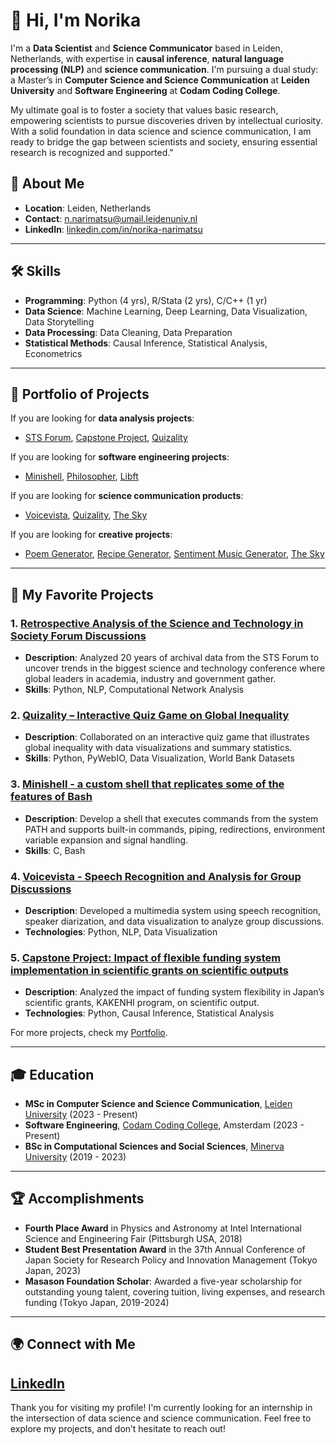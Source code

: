 # 👋 Hi, I'm Norika

I'm a **Data Scientist** and **Science Communicator** based in Leiden, Netherlands, with expertise in **causal inference**, **natural language processing (NLP)** and **science communication**. I'm pursuing a dual study: a Master’s in **Computer Science and Science Communication** at **Leiden University** and **Software Engineering** at **Codam Coding College**. 

My ultimate goal is to foster a society that values basic research, empowering scientists to pursue discoveries driven by intellectual curiosity. With a solid foundation in data science and science communication, I am ready to bridge the gap between scientists and society, ensuring essential research is recognized and supported."


## 🌟 About Me
- **Location**: Leiden, Netherlands
- **Contact**: [n.narimatsu@umail.leidenuniv.nl](mailto:n.narimatsu@umail.leidenuniv.nl)
- **LinkedIn**: [linkedin.com/in/norika-narimatsu](https://www.linkedin.com/in/norika-narimatsu-7b5319295/)

---

## 🛠 Skills
- **Programming**: Python (4 yrs), R/Stata (2 yrs), C/C++ (1 yr)
- **Data Science**: Machine Learning, Deep Learning, Data Visualization, Data Storytelling
- **Data Processing**: Data Cleaning, Data Preparation
- **Statistical Methods**: Causal Inference, Statistical Analysis, Econometrics

---

## 🚀 Portfolio of Projects
If you are looking for **data analysis projects**:
- [STS Forum](https://github.com/NorikaNarimatsu/NLP-for-the-Science-and-Technology-in-Society-Forum), [Capstone Project](https://github.com/NorikaNarimatsu/capstone_kakenhi), [Quizality](https://github.com/berdikhanova/DS4SG-Global-Inequality)

If you are looking for **software engineering projects**:
- [Minishell](https://github.com/NorikaNarimatsu/minishell), [Philosopher](https://github.com/NorikaNarimatsu/philosophers),  [Libft](https://github.com/NorikaNarimatsu/libft)

If you are looking for **science communication products**:
- [Voicevista](https://github.com/NorikaNarimatsu/VOICEVISTA), [Quizality](https://github.com/NorikaNarimatsu/Global-Inequality-test), [The Sky](https://www.notion.so/The-Sky-A-Picture-Book-about-Overconsumption-and-Environmental-Degradation-128c90a7a6af8176960dee05c27ba0a4)

If you are looking for **creative projects**:
- [Poem Generator](https://github.com/NorikaNarimatsu/Bad-Poets-Society), [Recipe Generator](https://github.com/NorikaNarimatsu/Recipe-Generator), [Sentiment Music Generator](https://github.com/NorikaNarimatsu/Sentiment-Driven-Music-Generator), [The Sky](https://www.notion.so/The-Sky-A-Picture-Book-about-Overconsumption-and-Environmental-Degradation-128c90a7a6af8176960dee05c27ba0a4)

---
## 🚀 My Favorite Projects

### 1. [Retrospective Analysis of the Science and Technology in Society Forum Discussions](https://github.com/NorikaNarimatsu/NLP-for-the-Science-and-Technology-in-Society-Forum)
   - **Description**: Analyzed 20 years of archival data from the STS Forum to uncover trends in the biggest science and technology conference where global leaders in academia, industry and government gather.
   - **Skills**: Python, NLP, Computational Network Analysis

### 2. [Quizality – Interactive Quiz Game on Global Inequality](https://github.com/NorikaNarimatsu/Global-Inequality-test)
   - **Description**: Collaborated on an interactive quiz game that illustrates global inequality with data visualizations and summary statistics.
   - **Skills**: Python, PyWebIO, Data Visualization, World Bank Datasets

### 3. [Minishell - a custom shell that replicates some of the features of Bash](https://github.com/NorikaNarimatsu/minishell)
   - **Description**: Develop a shell that executes commands from the system PATH and supports built-in commands, piping, redirections, environment variable expansion and signal handling.
   - **Skills**: C, Bash

### 4. [Voicevista - Speech Recognition and Analysis for Group Discussions](https://github.com/NorikaNarimatsu/VOICEVISTA)
   - **Description**: Developed a multimedia system using speech recognition, speaker diarization, and data visualization to analyze group discussions.
   - **Technologies**: Python, NLP, Data Visualization

### 5. [Capstone Project: Impact of flexible funding system implementation in scientific grants on scientific outputs](https://github.com/NorikaNarimatsu/capstone_kakenhi)
   - **Description**: Analyzed the impact of funding system flexibility in Japan’s scientific grants, KAKENHI program, on scientific output.
   - **Technologies**: Python, Causal Inference, Statistical Analysis

For more projects, check my [Portfolio](https://www.notion.so/Norika-Narimatsu-Data-Scientists-Science-Communicator-128c90a7a6af8081915ec1530f13fa91).

---

## 🎓 Education
- **MSc in Computer Science and Science Communication**, [Leiden University](https://www.universiteitleiden.nl/en/education/study-programmes/master/computer-science/computer-science-and-science-communication-and-society) (2023 - Present)
- **Software Engineering**, [Codam Coding College](https://www.codam.nl/en/about-codam), Amsterdam (2023 - Present)
- **BSc in Computational Sciences and Social Sciences**, [Minerva University](https://www.minerva.edu/) (2019 - 2023)

---

## 🏆 Accomplishments
- **Fourth Place Award** in Physics and Astronomy at Intel International Science and Engineering Fair (Pittsburgh USA, 2018)
- **Student Best Presentation Award** in the 37th Annual Conference of Japan Society for Research Policy and Innovation Management (Tokyo Japan, 2023)
- **Masason Foundation Scholar**: Awarded a five-year scholarship for outstanding young talent, covering tuition, living expenses, and research funding (Tokyo Japan, 2019-2024)

---

## 🌍 Connect with Me
[LinkedIn](https://www.linkedin.com/in/norika-narimatsu-7b5319295/)
---

Thank you for visiting my profile! I'm currently looking for an internship in the intersection of data science and science communication. Feel free to explore my projects, and don’t hesitate to reach out!
